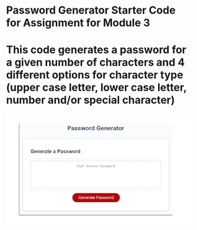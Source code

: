 # Password Generator Starter Code for Assignment for Module 3
# This code generates a password for a given number of characters and 4 different options for character type (upper case letter, lower case letter, number and/or special character)
![Web Page Image](./images/Mockup.png)